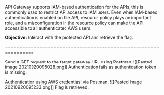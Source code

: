 API Gateway supports IAM-based authentication for the APIs, this is commonly used to restrict API access to IAM users. Even when IAM-based authentication is enabled on the API, resource policy plays an important role, and a misconfiguration in the resource policy can make the API accessible to all authenticated AWS users.

**Objective:** Interact with the protected API and retrieve the flag.

================================================================

Send a GET request to the target gateway URL using Postman.
![[Pasted image 20210920095028.png]]
Authentication fails as authentication token is missing.

Authentication using AWS credentiasl via Postman.
![[Pasted image 20210920095233.png]]
Flag is retrieved.